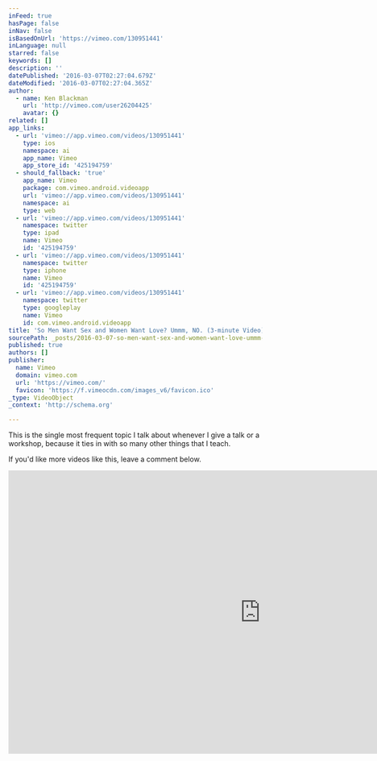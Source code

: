 ```yaml
---
inFeed: true
hasPage: false
inNav: false
isBasedOnUrl: 'https://vimeo.com/130951441'
inLanguage: null
starred: false
keywords: []
description: ''
datePublished: '2016-03-07T02:27:04.679Z'
dateModified: '2016-03-07T02:27:04.365Z'
author:
  - name: Ken Blackman
    url: 'http://vimeo.com/user26204425'
    avatar: {}
related: []
app_links:
  - url: 'vimeo://app.vimeo.com/videos/130951441'
    type: ios
    namespace: ai
    app_name: Vimeo
    app_store_id: '425194759'
  - should_fallback: 'true'
    app_name: Vimeo
    package: com.vimeo.android.videoapp
    url: 'vimeo://app.vimeo.com/videos/130951441'
    namespace: ai
    type: web
  - url: 'vimeo://app.vimeo.com/videos/130951441'
    namespace: twitter
    type: ipad
    name: Vimeo
    id: '425194759'
  - url: 'vimeo://app.vimeo.com/videos/130951441'
    namespace: twitter
    type: iphone
    name: Vimeo
    id: '425194759'
  - url: 'vimeo://app.vimeo.com/videos/130951441'
    namespace: twitter
    type: googleplay
    name: Vimeo
    id: com.vimeo.android.videoapp
title: 'So Men Want Sex and Women Want Love? Ummm, NO. (3-minute Video)'
sourcePath: _posts/2016-03-07-so-men-want-sex-and-women-want-love-ummm-no-3-minute-vid.md
published: true
authors: []
publisher:
  name: Vimeo
  domain: vimeo.com
  url: 'https://vimeo.com/'
  favicon: 'https://f.vimeocdn.com/images_v6/favicon.ico'
_type: VideoObject
_context: 'http://schema.org'

---
```

This is the single most frequent topic I talk about whenever I give a talk or a workshop, because it ties in with so many other things that I teach.

If you'd like more videos like this, leave a comment below.

<iframe src="https://cdn.embedly.com/widgets/media.html?src=https%3A%2F%2Fplayer.vimeo.com%2Fvideo%2F130951441&amp;url=https%3A%2F%2Fvimeo.com%2F130951441&amp;image=http%3A%2F%2Fi.vimeocdn.com%2Fvideo%2F523486036_1280.jpg&amp;key=b7d04c9b404c499eba89ee7072e1c4f7&amp;type=text%2Fhtml&amp;schema=vimeo" width="1000" height="563" scrolling="no" frameborder="0" allowfullscreen="allowfullscreen" style=""></iframe>